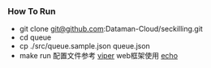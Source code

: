 ### How To Run 
 * git clone git@github.com:Dataman-Cloud/seckilling.git 
 * cd queue
 * cp ./src/queue.sample.json queue.json
 * make run 
 配置文件参考 [viper](https://github.com/spf13/viper)
 web框架使用 [echo](https://github.com/labstack/echo)

